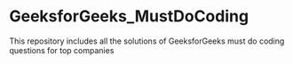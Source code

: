 # GeeksforGeeks_MustDoCoding
This repository includes all the solutions of GeeksforGeeks must do coding questions for top companies

